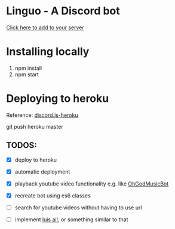 # Linguo - A Discord bot
[Click here to add to your server](https://discordapp.com/oauth2/authorize?client_id=371588691845709825&scope=bot)


# Installing locally
1. npm install
2. npm start

# Deploying to heroku
Reference: [discord.js-heroku](https://github.com/synicalsyntax/discord.js-heroku)

git push heroku master


## TODOS:
- [x] deploy to heroku
- [x] automatic deployment
- [x] playback youtube video functionality e.g. like [OhGodMusicBot](https://github.com/bdistin/OhGodMusicBot)
- [x] recreate bot using es6 classes
- [ ] search for youtube videos without having to use url
- [ ] implement [luis ai!](https://www.luis.ai/), or something similar to that

